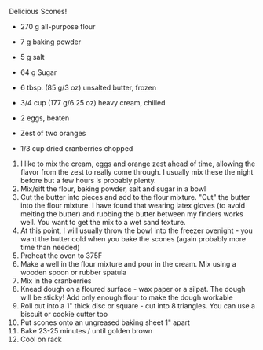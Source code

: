 Delicious Scones!

  *  270 g all-purpose flour
  *  7 g baking powder
  *  5 g salt
  *  64 g Sugar
  *  6 tbsp. (85 g/3 oz) unsalted butter, frozen

  *  3/4 cup (177 g/6.25 oz) heavy cream, chilled
  *  2 eggs, beaten
  *  Zest of two oranges
  *  1/3 cup dried cranberries chopped
  
1. I like to mix the cream, eggs and orange zest ahead of time, allowing the flavor from the zest to really come through. I usually mix these the night before but a few hours is probably plenty.
2. Mix/sift the flour, baking powder, salt and sugar in a bowl
3. Cut the butter into pieces and add to the flour mixture. "Cut" the butter into the flour mixture. I have found that wearing latex gloves (to avoid melting the butter) and rubbing the butter between my finders works well. You want to get the mix to a wet sand texture.
4. At this point, I will usually throw the bowl into the freezer ovenight - you want the butter cold when you bake the scones (again probably more time than needed)
5. Preheat the oven to 375F
6. Make a well in the flour mixture and pour in the cream. Mix using a wooden spoon or rubber spatula
7. Mix in the cranberries
8. Knead dough on a floured surface - wax paper or a silpat. The dough will be sticky! Add only enough flour to make the dough workable
9. Roll out into a 1" thick disc or square - cut into 8 triangles. You can use a biscuit or cookie cutter too
10. Put scones onto an ungreased baking sheet 1" apart
11. Bake 23-25 minutes / until golden brown
12. Cool on rack
